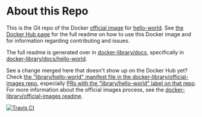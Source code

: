 # About this Repo

This is the Git repo of the Docker [official image](https://docs.docker.com/docker-hub/official_repos/) for [hello-world](https://registry.hub.docker.com/_/hello-world/). See [the Docker Hub page](https://registry.hub.docker.com/_/hello-world/) for the full readme on how to use this Docker image and for information regarding contributing and issues.

The full readme is generated over in [docker-library/docs](https://github.com/docker-library/docs), specifically in [docker-library/docs/hello-world](https://github.com/docker-library/docs/tree/master/hello-world).

See a change merged here that doesn't show up on the Docker Hub yet? Check [the "library/hello-world" manifest file in the docker-library/official-images repo](https://github.com/docker-library/official-images/blob/master/library/hello-world), especially [PRs with the "library/hello-world" label on that repo](https://github.com/docker-library/official-images/labels/library%2Fhello-world). For more information about the official images process, see the [docker-library/official-images readme](https://github.com/docker-library/official-images/blob/master/README.md).

[![Travis CI](https://img.shields.io/travis/docker-library/hello-world/master.svg)](https://travis-ci.org/docker-library/hello-world/branches)

<!-- THIS FILE IS GENERATED BY https://github.com/docker-library/docs/blob/master/generate-repo-stub-readme.sh -->
